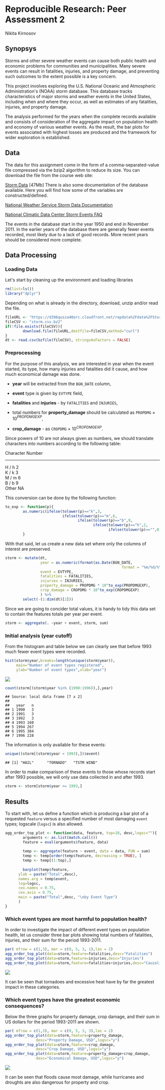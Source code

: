 # Reproducible Research: Peer Assessment 2
Nikita Kirnosov  



## Synopsys

Storms and other severe weather events can cause both public health and economic problems for communities and municipalities. Many severe events can result in fatalities, injuries, and property damage, and preventing such outcomes to the extent possible is a key concern.

This project involves exploring the U.S. National Oceanic and Atmospheric Administration's (NOAA) storm database. This database tracks characteristics of major storms and weather events in the United States, including when and where they occur, as well as estimates of any fatalities, injuries, and property damage.

The analysis performed for the years when the complete records available and consists 
of consideration of the aggregate impact on population health and economy of various
weather events. As the result, the bar plots for events associated with highest losses
are produced and the framework for wider exploration is established.

## Data

The data for this assignment come in the form of a comma-separated-value file compressed via the bzip2 algorithm to reduce its size. You can download the file from the course web site:

[Storm Data](https://d396qusza40orc.cloudfront.net/repdata%2Fdata%2FStormData.csv.bz2) [47Mb]
There is also some documentation of the database available. Here you will find how some of the variables are constructed/defined.

[National Weather Service Storm Data Documentation](https://d396qusza40orc.cloudfront.net/repdata%2Fpeer2_doc%2Fpd01016005curr.pdf)

[National Climatic Data Center Storm Events FAQ](https://d396qusza40orc.cloudfront.net/repdata%2Fpeer2_doc%2FNCDC%20Storm%20Events-FAQ%20Page.pdf)

The events in the database start in the year 1950 and end in November 2011. In the earlier years of the database there are generally fewer events recorded, most likely due to a lack of good records. More recent years should be considered more complete.

## Data Processing

### Loading Data

Let's start by cleaning up the environment and loading libraries


```r
rm(list=ls())
library("dplyr")
```

Depending on what is already in the directory, download, unzip and/or read the file.


```r
fileURL <- "https://d396qusza40orc.cloudfront.net/repdata%2Fdata%2FStormData.csv.bz2"
fileCSV <- "storm.csv.bz2"
if(!file.exists(fileCSV)){
        download.file(fileURL,destfile=fileCSV,method="curl")
}
dt <- read.csv(bzfile(fileCSV), stringsAsFactors = FALSE)
```

### Preprocessing 

For the purpose of this analysis, we are interested in year when the event started,
its type, how many injuries and fatalities did it cause, and how much economical damage 
was done. 

- **year** will be extracted from the `BGN_DATE` column, 

- **event** type is given by `EVTYPE` field, 

- **fatalities** and **injuries** - by `FATALITIES` and `INJURIES`, 

- total numbers for **property_damage** should be calculated as `PROPDMG` $\times$ 10$^{PROPDMGEXP}$,

- **crop_damage** - as `CROPDMG` $\times$ 10$^{CROPDMGEXP}$.

Since powers of 10 are not always given as numbers, we should translate characters
into numbers according to the following table:


Character   Number 
----------  -------
H / h       2      
K / k       3      
M / m       6      
B / b       9      
Other       NA     

This conversion can be done by the following function:


```r
to_exp <- function(p){
        as.numeric(ifelse(tolower(p)=="k",3,
                          ifelse(tolower(p)=="m",6,
                                 ifelse(tolower(p)=="b",9,
                                        ifelse(tolower(p)=="h",2,
                                               ifelse(tolower(p)=="",0,p))))))
        }
```

With that said, let us create a new data set where only the columns of interest 
are preserved.


```r
storm <- mutate(dt, 
                year = as.numeric(format(as.Date(BGN_DATE, 
                                                     format = "%m/%d/%Y %H:%M:%S"), "%Y")),
                event = EVTYPE,
                fatalities = FATALITIES,
                injuries = INJURIES,
                property_damage = PROPDMG * 10^to_exp(PROPDMGEXP),
                crop_damage = CROPDMG * 10^to_exp(CROPDMGEXP)
                ) %>% 
        select(-(1:dim(dt)[2]))
```

Since we are going to concider total values, it is handy to tidy this data set
to contain the features totals per year per event.


```r
storm <- aggregate(. ~year + event, storm, sum)
```

### Initial analysis (year cutoff)

From the histogram and table below we can clearly see that before 1993 
much fewer event types were recorded.


```r
hist(storm$year,breaks=length(unique(storm$year)),
     main="Number of event types registered",
     ylab="Number of event types",xlab="year")
```

![](PA2_files/figure-html/unnamed-chunk-4-1.png) 

```r
count(storm[(storm$year %in% (1990:1996)),],year)
```

```
## Source: local data frame [7 x 2]
## 
##   year   n
## 1 1990   3
## 2 1991   3
## 3 1992   3
## 4 1993 160
## 5 1994 267
## 6 1995 384
## 7 1996 228
```

The information is only available for these events:


```r
unique((storm[(storm$year < 1993),])$event)
```

```
## [1] "HAIL"      "TORNADO"   "TSTM WIND"
```

In order to make comparison of these events to those whose records start
after 1993 possible, we will only use data collected in and after 1993.


```r
storm <- storm[storm$year >= 1993,]
```

## Results

To start with, let us define a function which is producing a bar plot
of a requested `feature` versus a specified number of most damaging
`event` types; logscale (`logsc`) is also allowed.


```r
agg_order_top_plot <- function(data, feature, top=10, desc,logsc=""){
        arguments <- as.list(match.call())
        feature = eval(arguments$feature, data)
        
        temp <- aggregate(feature ~ event, data = data, FUN = sum)
        temp <- temp[order(temp$feature, decreasing = TRUE), ]
        temp <- temp[(1:top),]
        
        barplot(temp$feature,
      ylab = paste("Total",desc),
      names.arg = temp$event,
      log=logsc,
      cex.names = 0.75,
      cex.axis = 0.75,
      main = paste("Total",desc, "\nby Event Type")
      )
}
```

### Which event types are most harmful to population health?

In order to investigate the impact of different event types on population
health, let us consider three bar plots showing total numbers of fatalities,
injuries, and their sum for the period 1993-2011.


```r
par( mfrow = c(1,3), mar = c(9, 5, 3, 1),las = 2)
agg_order_top_plot(data=storm,feature=fatalities,desc="Fatalities")
agg_order_top_plot(data=storm,feature=injuries,desc="Injuries")
agg_order_top_plot(data=storm,feature=fatalities+injuries,desc="Cauzalities")
```

![](PA2_files/figure-html/unnamed-chunk-8-1.png) 

It can be seen that tornadoes and excessive heat have by far the greatest impact
in these categories.

### Which event types have the greatest economic consequences?

Below the three graphs for property damage, crop damage, and their sum 
in US dollars for the period 1993-2011 are shown.


```r
par( mfrow = c(1,3), mar = c(9, 5, 3, 3),las = 2)
agg_order_top_plot(data=storm,feature=property_damage,
              desc="Property Damage, USD",logsc="y")
agg_order_top_plot(data=storm,feature=crop_damage,
              desc="Crop Damage, USD",logsc="y")
agg_order_top_plot(data=storm,feature=property_damage+crop_damage,
              desc="Economical Damage, USD",logsc="y")
```

![](PA2_files/figure-html/unnamed-chunk-9-1.png) 

It can be seen that floods cause most damage, while hurricanes and droughts
are also dangerous for property and crop.

